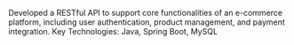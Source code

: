 Developed a RESTful API to support core functionalities of an e-commerce platform, 
including user authentication, product management, and payment integration.
Key Technologies: Java, Spring Boot, MySQL
